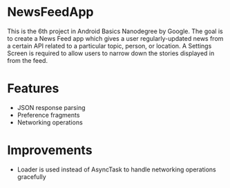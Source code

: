 # NewsFeedApp
This is the 6th project in Android Basics Nanodegree by Google. The goal is to create a News Feed app which gives a user regularly-updated news from a certain API related to a particular topic, person, or location. A Settings Screen is required to allow users to narrow down the stories displayed in from the feed.

# Features
- JSON response parsing
- Preference fragments
- Networking operations 


# Improvements
- Loader is used instead of AsyncTask to handle networking operations gracefully
